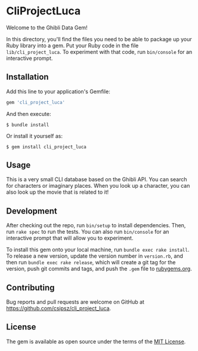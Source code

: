 # CliProjectLuca

Welcome to the Ghibli Data Gem! 


In this directory, you'll find the files you need to be able to package up your Ruby library into a gem. Put your Ruby code in the file `lib/cli_project_luca`. To experiment with that code, run `bin/console` for an interactive prompt.


## Installation

Add this line to your application's Gemfile:

```ruby
gem 'cli_project_luca'
```

And then execute:

    $ bundle install

Or install it yourself as:

    $ gem install cli_project_luca

## Usage

This is a very small CLI database based on the Ghibli API. You can search for characters or imaginary places. 
When you look up a character, you can also look up the movie that is related to it!

## Development

After checking out the repo, run `bin/setup` to install dependencies. Then, run `rake spec` to run the tests. You can also run `bin/console` for an interactive prompt that will allow you to experiment.

To install this gem onto your local machine, run `bundle exec rake install`. To release a new version, update the version number in `version.rb`, and then run `bundle exec rake release`, which will create a git tag for the version, push git commits and tags, and push the `.gem` file to [rubygems.org](https://rubygems.org).

## Contributing

Bug reports and pull requests are welcome on GitHub at https://github.com/csipsz/cli_project_luca.


## License

The gem is available as open source under the terms of the [MIT License](https://opensource.org/licenses/MIT).
